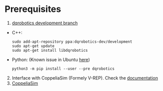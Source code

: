 # Prerequisites

1. [dqrobotics development branch](https://dqrobotics.github.io/)

  - C++:
    ```shell
    sudo add-apt-repository ppa:dqrobotics-dev/development
    sudo apt-get update
    sudo apt-get install libdqrobotics
    ```
  - Python:  (Known issue in Ubuntu [here](https://github.com/dqrobotics/python/issues/44))
    ```shell
    python3 -m pip install --user --pre dqrobotics  
    ```  

2. Interface with CoppeliaSim (Formely V-REP). Check the [documentation](https://dqroboticsgithubio.readthedocs.io/en/latest/index.html) 
3. [CoppeliaSim](https://www.coppeliarobotics.com/) 
